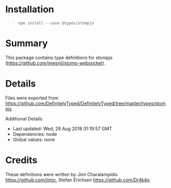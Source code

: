 # Installation
> `npm install --save @types/stompjs`

# Summary
This package contains type definitions for stompjs (https://github.com/jmesnil/stomp-websocket).

# Details
Files were exported from https://github.com/DefinitelyTyped/DefinitelyTyped/tree/master/types/stompjs

Additional Details
 * Last updated: Wed, 29 Aug 2018 01:19:57 GMT
 * Dependencies: node
 * Global values: none

# Credits
These definitions were written by Jimi Charalampidis <https://github.com/jimic>, Stefan Erichsen <https://github.com/Dr4k4n>.
